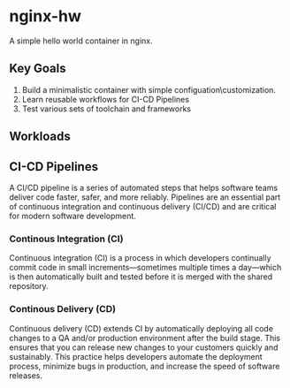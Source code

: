 # nginx-hw

A simple hello world container in nginx.

## Key Goals

1. Build a minimalistic container with simple configuation\customization.
2. Learn reusable workflows for CI-CD Pipelines
3. Test various sets of toolchain and frameworks

## Workloads

## CI-CD Pipelines

A CI/CD pipeline is a series of automated steps that helps software teams deliver code faster, safer, and more reliably. Pipelines are an essential part of continuous integration and continuous delivery (CI/CD) and are critical for modern software development.

### Continous Integration (CI)

Continuous integration (CI) is a process in which developers continually commit code in small increments—sometimes multiple times a day—which is then automatically built and tested before it is merged with the shared repository.

### Continous Delivery  (CD)

Continuous delivery (CD) extends CI by automatically deploying all code changes to a QA and/or production environment after the build stage. This ensures that you can release new changes to your customers quickly and sustainably. This practice helps developers automate the deployment process, minimize bugs in production, and increase the speed of software releases.

